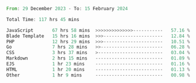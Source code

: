 
<!--START_SECTION:waka-->

```rust
From: 29 December 2023 - To: 15 February 2024

Total Time: 117 hrs 45 mins

JavaScript       67 hrs 58 mins  >>>>>>>>>>>>>>-----------   57.16 %
Blade Template   15 hrs 16 mins  >>>----------------------   12.84 %
PHP              12 hrs 29 mins  >>>----------------------   10.51 %
Go               7 hrs 28 mins   >>-----------------------   06.28 %
CSS              3 hrs 37 mins   >------------------------   03.04 %
Markdown         2 hrs 15 mins   -------------------------   01.89 %
EJS              1 hr 23 mins    -------------------------   01.16 %
HTML             1 hr 20 mins    -------------------------   01.13 %
Other            1 hr 9 mins     -------------------------   00.98 %
```

<!--END_SECTION:waka-->
<!---
Abedmuh/Abedmuh is a ✨ special ✨ repository because its `README.md` (this file) appears on your GitHub profile.
You can click the Preview link to take a look at your changes.
--->
